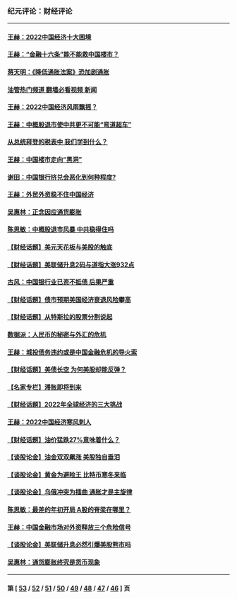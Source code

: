 ### 纪元评论：财经评论
---
#### [王赫：2022中国经济十大困境](../../pages/nsc1026/n13883766.md?12310330) 
#### [王赫：“金融十六条”能不能救中国楼市？](../../pages/nsc1026/n13868431.md?12310330) 
#### [蒋天明：《降低通胀法案》恐加剧通胀](../../pages/nsc1026/n13806996.md?12310330) 
#### [油管热门频道 翻墙必看视频 新闻](ok?12310330)
#### [王赫：2022中国经济风雨飘摇？](../../pages/nsc1026/n13803207.md?12310330) 
#### [王赫：中概股退市使中共更不可能“弯道超车”](../../pages/nsc1026/n13802858.md?12310330) 
#### [从总统拜登的税表中 我们学到什么？](../../pages/nsc1026/n13773081.md?12310330) 
#### [王赫：中国楼市走向“黑洞”](../../pages/nsc1026/n13770647.md?12310330) 
#### [谢田：中国银行挤兑会恶化到何种程度?](../../pages/nsc1026/n13766965.md?12310330) 
#### [王赫：外贸外资稳不住中国经济](../../pages/nsc1026/n13753933.md?12310330) 
#### [吴惠林：正念因应通货膨胀](../../pages/nsc1026/n13750350.md?12310330) 
#### [陈思敏：中概股退市风暴 中共稳得住吗](../../pages/nsc1026/n13738978.md?12310330) 
#### [【财经话题】美元天花板与美股的触底](../../pages/nsc1026/n13736495.md?12310330) 
#### [【财经话题】美联储升息2码与道指大涨932点](../../pages/nsc1026/n13727377.md?12310330) 
#### [古风：中国银行业已资不抵债 后果严重](../../pages/nsc1026/n13726111.md?12310330) 
#### [【财经话题】债市预期美国经济衰退风险攀高](../../pages/nsc1026/n13698043.md?12310330) 
#### [【财经话题】从特斯拉的股票分割说起](../../pages/nsc1026/n13679733.md?12310330) 
#### [数据派：人民币的秘密与外汇的危机](../../pages/nsc1026/n13667092.md?12310330) 
#### [王赫：城投债务违约或是中国金融危机的导火索](../../pages/nsc1026/n13665322.md?12310330) 
#### [【财经话题】美债长空 为何美股却能反弹？](../../pages/nsc1026/n13665895.md?12310330) 
#### [【名家专栏】滞胀即将到来](../../pages/nsc1026/n13658171.md?12310330) 
#### [【财经话题】2022年全球经济的三大挑战](../../pages/nsc1026/n13654423.md?12310330) 
#### [王赫：2022中国经济寒风刺人](../../pages/nsc1026/n13651403.md?12310330) 
#### [【财经话题】油价猛跌27%意味着什么？](../../pages/nsc1026/n13648767.md?12310330) 
#### [【谈股论金】油金双双飙涨 美股独自垂泪](../../pages/nsc1026/n13631742.md?12310330) 
#### [【谈股论金】黄金为避险王 比特币寒冬来临](../../pages/nsc1026/n13600406.md?12310330) 
#### [【谈股论金】乌俄冲突为插曲 通胀才是主旋律](../../pages/nsc1026/n13576797.md?12310330) 
#### [陈思敏：最差的年初开局 A股的脊梁在哪里？](../../pages/nsc1026/n13558359.md?12310330) 
#### [王赫：中国金融市场对外资释放三个危险信号](../../pages/nsc1026/n13546389.md?12310330) 
#### [【谈股论金】美联储升息必然引爆美股熊市吗](../../pages/nsc1026/n13519194.md?12310330) 
#### [吴惠林：通货膨胀终究是货币现象](../../pages/nsc1026/n13512979.md?12310330) 

---
#### 第 [ [53](./53.md?12310330) / [52](./52.md?12310330) / [51](./51.md?12310330) / [50](./50.md?12310330) / [49](./49.md?12310330) / [48](./48.md?12310330) / [47](./47.md?12310330) / [46](./46.md?12310330) ] 页
